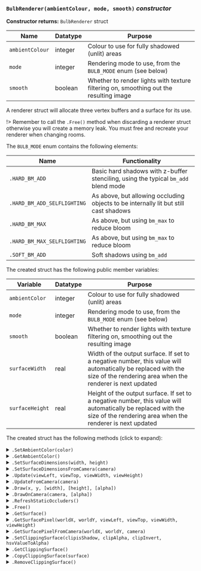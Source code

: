 ### `BulbRenderer(ambientColour, mode, smooth)` ***constructor***

**Constructor returns:** `BulbRenderer` struct

|Name           |Datatype|Purpose                                                                              |
|---------------|--------|-------------------------------------------------------------------------------------|
|`ambientColour`|integer |Colour to use for fully shadowed (unlit) areas                                       |
|`mode`         |integer |Rendering mode to use, from the `BULB_MODE` enum (see below)                         |
|`smooth`       |boolean |Whether to render lights with texture filtering on, smoothing out the resulting image|

A renderer struct will allocate three vertex buffers and a surface for its use.

!> Remember to call the `.Free()` method when discarding a renderer struct otherwise you will create a memory leak. You must free and recreate your renderer when changing rooms.

The `BULB_MODE` enum contains the following elements:

|Name                       |Functionality                                                                       |
|---------------------------|------------------------------------------------------------------------------------|
|`.HARD_BM_ADD`             |Basic hard shadows with z-buffer stenciling, using the typical `bm_add` blend mode  |
|`.HARD_BM_ADD_SELFLIGHTING`|As above, but allowing occluding objects to be internally lit but still cast shadows|
|`.HARD_BM_MAX`             |As above, but using `bm_max` to reduce bloom                                        |
|`.HARD_BM_MAX_SELFLIGHTING`|As above, but using `bm_max` to reduce bloom                                        |
|`.SOFT_BM_ADD`             |Soft shadows using `bm_add`                                                         |

The created struct has the following public member variables:

|Variable       |Datatype|Purpose                                                                                                                                                                   |
|---------------|--------|--------------------------------------------------------------------------------------------------------------------------------------------------------------------------|
|`ambientColor` |integer |Colour to use for fully shadowed (unlit) areas                                                                                                                            |
|`mode`         |integer |Rendering mode to use, from the `BULB_MODE` enum (see below)                                                                                                              |
|`smooth`       |boolean |Whether to render lights with texture filtering on, smoothing out the resulting image                                                                                     |
|`surfaceWidth` |real    |Width of the output surface. If set to a negative number, this value will automatically be replaced with the size of the rendering area when the renderer is next updated |
|`surfaceHeight`|real    |Height of the output surface. If set to a negative number, this value will automatically be replaced with the size of the rendering area when the renderer is next updated|

The created struct has the following methods (click to expand):

<details><summary><code>.SetAmbientColor(color)</code></summary>
&nbsp;

**Returns:** N/A (`undefined`)

|Name |Datatype|Purpose                                       |
|-----|--------|----------------------------------------------|
|color|integer |Colour to use for fully shadowed (unlit) areas|

Sets the ambient light colour.

&nbsp;
</details>

<details><summary><code>.GetAmbientColor()</code></summary>
&nbsp;

**Returns:** Integer, the ambient light colour

|Name|Datatype|Purpose|
|----|--------|-------|
|None|        |       |

&nbsp;
</details>

<details><summary><code>.SetSurfaceDimensions(width, height)</code></summary>
&nbsp;

**Returns:** N/A (`undefined`)

|Name  |Datatype|Purpose                         |
|------|--------|--------------------------------|
|width |integer |Width of the surface, in pixels |
|height|integer |Height of the surface, in pixels|

Sets the size of the light surface and clipping surface to the provided width and height.

?> This function is optional and is provided to force a surface resolution for e.g. improving performance by reducing lighting accuracy.

&nbsp;
</details>

<details><summary><code>.SetSurfaceDimensionsFromCamera(camera)</code></summary>
&nbsp;

**Returns:** N/A (`undefined`)

|Name|Datatype|Purpose|
|----|--------|-------|
|camera|[camera index](https://docs2.yoyogames.com/source/_build/3_scripting/4_gml_reference/cameras%20and%20display/cameras/index.html)|Camera to use to define the surface dimensions|

Sets the size of the light surface and clipping surface to the dimensions of the specified camera.

?> This function is optional and is provided to force a surface resolution.

&nbsp;
</details>

<details><summary><code>.Update(viewLeft, viewTop, viewWidth, viewHeight)</code></summary>
&nbsp;

**Returns:** N/A (`undefined`)

|Name      |Datatype|Purpose                                                  |
|----------|--------|---------------------------------------------------------|
|viewLeft  |real    |x-coordinate of the top-left corner of the rendering area|
|viewTop   |real    |y-coordinate of the top-left corner of the rendering area|
|viewWidth |real    |Width of the rendering area                              |
|viewHeight|real    |Height of the rendering area                             |

Updates the internal lighting/shadow surface for the renderer struct.

&nbsp;
</details>

<details><summary><code>.UpdateFromCamera(camera)</code></summary>
&nbsp;

**Returns:** N/A (`undefined`)

|Name|Datatype|Purpose|
|----|--------|-------|
|camera|[camera index](https://docs2.yoyogames.com/source/_build/3_scripting/4_gml_reference/cameras%20and%20display/cameras/index.html)|Camera to use to define the light rendering area|

Updates the internal lighting/shadow surface for the renderer struct using the position and dimensions of the provided camera's viewport. Intended to be used alongside `.DrawOnCamera()`.

&nbsp;
</details>

<details><summary><code>.Draw(x, y, [width], [height], [alpha])</code></summary>
&nbsp;

**Returns:** N/A (`undefined`)

|Name      |Datatype|Purpose                                                                                                      |
|----------|--------|-------------------------------------------------------------------------------------------------------------|
|`x`       |real    |x-coordinate to draw at                                                                                      |
|`y`       |real    |y-coordinate to draw at                                                                                      |
|`[width]` |real    |Stretched width of the drawn lighting surface. Defaults to no stretching, using the surface's natural width  |
|`[height]`|real    |Stretched height of the drawn lighting surface. Defaults to no stretching, using the surface's natural height|
|`[alpha]` |real    |Alpha blend value to use, with `0.0` being completely invisible. Defaults to `1.0`                           |

Draws the lighting/shadow surface at the given coordinates, and stretched if desired.

&nbsp;
</details>

</details>

<details><summary><code>.DrawOnCamera(camera, [alpha])</code></summary>
&nbsp;

**Returns:** N/A (`undefined`)

|Name     |Datatype|Purpose                                                                           |
|---------|--------|----------------------------------------------------------------------------------|
|camera   |[camera index](https://docs2.yoyogames.com/source/_build/3_scripting/4_gml_reference/cameras%20and%20display/cameras/index.html)|Camera to use as coordinates to draw the light surface|
|`[alpha]`|real    |Alpha blend value to use, with `0.0` being completely invisible. Defaults to `1.0`|

Draws the lighting/shadow surface on the given camera. Intended to be used alongside `.UpdateFromCamera()`.

&nbsp;
</details>

<details><summary><code>.RefreshStaticOccluders()</code></summary>
&nbsp;

**Returns:** N/A (`undefined`)

|Name|Datatype|Purpose|
|----|--------|-------|
|None|        |       |

Refreshes this renderer's [static occluders](GML-Functions#bulbstaticoccluderrenderer-constructor), causing the renderer's output to reflect any changes made to its static occluders.

&nbsp;
</details>

<details><summary><code>.Free()</code></summary>
&nbsp;

**Returns:** N/A (`undefined`)

|Name|Datatype|Purpose|
|----|--------|-------|
|None|        |       |

Frees memory associated with the renderer struct (vertex buffers and a surface).

&nbsp;
</details>

<details><summary><code>.GetSurface()</code></summary>
&nbsp;

**Returns:** Surface, the lighting surface currently being used by this renderer

|Name|Datatype|Purpose|
|----|--------|-------|
|None|        |       |

This function may return `undefined` if no surface exists for the renderer.

&nbsp;
</details>

<details><summary><code>.GetSurfacePixel(worldX, worldY, viewLeft, viewTop, viewWidth, viewHeight)</code></summary>
&nbsp;

**Returns:** Colour, the colour of the lighting at the position in world space

|Name      |Datatype|Purpose                                                  |
|----------|--------|---------------------------------------------------------|
|worldX    |real    |x-coordinate of the position to sample                   |
|worldY    |real    |y-coordinate of the position to sample                   |
|viewLeft  |real    |x-coordinate of the top-left corner of the rendering area|
|viewTop   |real    |y-coordinate of the top-left corner of the rendering area|
|viewWidth |real    |Width of the rendering area                              |
|viewHeight|real    |Height of the rendering area                             |

If you sample a colour outside the view, this function will return black (`0`).

!> This function is quite slow. Use it sparingly.

&nbsp;
</details>

<details><summary><code>.GetSurfacePixelFromCamera(worldX, worldY, camera)</code></summary>
&nbsp;

**Returns:** Colour, the colour of the lighting at the position in world space

|Name  |Datatype|Purpose                               |
|------|--------|--------------------------------------|
|worldX|real    |x-coordinate of the position to sample|
|worldY|real    |y-coordinate of the position to sample|
|camera|[camera index](https://docs2.yoyogames.com/source/_build/3_scripting/4_gml_reference/cameras%20and%20display/cameras/index.html)|Camera to use to define the light rendering area|

If you sample a colour outside the view, this function will return black (`0`).

!> This function is quite slow. Use it sparingly.

&nbsp;
</details>

<details><summary><code>.SetClippingSurface(clipisShadow, clipAlpha, clipInvert, hsvValueToAlpha)</code></summary>
&nbsp;

**Returns:** N/A (`undefined`)

|Name               |Datatype|Purpose|
|-------------------|--------|-------|
|clipisShadow       |boolean |Whether the clipped areas should be rendered as shadow. Setting this to value will adjust the alpha value of clipped pixels instead|
|clipAlpha          |number  |The strength of the clipping effect. A value of `0` will perform no clipping, a value of `1` will maximise clipping|
|\[clipInvert\]     |boolean |Whether to invert clipping such that high alpha areas remove light. Defaults to `false`|
|\[hsvValueToAlpha\]|boolean |Whether to use the HSV value component as the masking factor. Defaults to `false`      |

&nbsp;
</details>

<details><summary><code>.GetClippingSurface()</code></summary>
&nbsp;

**Returns:** Surface, the clipping surface currently being used by this renderer

|Name|Datatype|Purpose|
|----|--------|-------|
|None|        |       |

This function may return `undefined` if no clipping surface exists for the renderer.

&nbsp;
</details>

<details><summary><code>.CopyClippingSurface(surface)</code></summary>
&nbsp;

**Returns:** N/A (`undefined`)

|Name   |Datatype|Purpose                               |
|-------|--------|--------------------------------------|
|surface|surface |Surface to copy the clipping data from|

&nbsp;
</details>

<details><summary><code>.RemoveClippingSurface()</code></summary>
&nbsp;

**Returns:** N/A (`undefined`)

|Name|Datatype|Purpose|
|----|--------|-------|
|None|        |       |

Removes the clipping surface from the renderer.

&nbsp;
</details>
